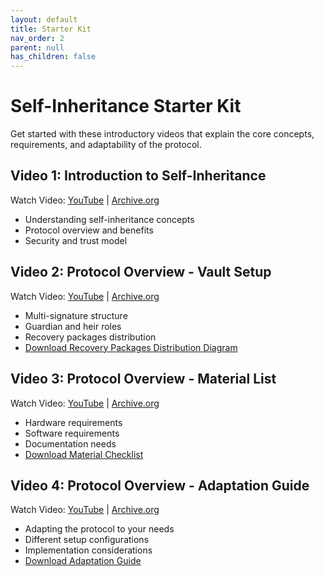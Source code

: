 ```yaml
---
layout: default
title: Starter Kit
nav_order: 2
parent: null
has_children: false
---
```


# Self-Inheritance Starter Kit

Get started with these introductory videos that explain the core concepts, requirements, and adaptability of the protocol.

## Video 1: Introduction to Self-Inheritance
Watch Video: [YouTube](yhttps://www.youtube.com/watch?v=ePdQCFHtxFs&list=PL3s9juCCLq05UbdxikNPa8hOmddvS2BPa&index=1) | [Archive.org](https://archive.org/details/the-bitcoin-backup-self-inheritance-protocol/Starter+Kit+V1.mp4)
- Understanding self-inheritance concepts
- Protocol overview and benefits
- Security and trust model

## Video 2: Protocol Overview - Vault Setup
Watch Video: [YouTube](https://www.youtube.com/watch?v=7u2txQBJDyI&list=PL3s9juCCLq05UbdxikNPa8hOmddvS2BPa&index=2) | [Archive.org](https://archive.org/details/the-bitcoin-backup-self-inheritance-protocol/Starter+Kit+V2.mp4)
- Multi-signature structure
- Guardian and heir roles
- Recovery packages distribution
- [Download Recovery Packages Distribution Diagram](https://github.com/TheBitcoinBackup/Self-Inheritance-Protocol/blob/main/assets/docs/recovery-instructions/recovery-packages-distribution/Recovery%20Packages%20Distribution.png)

## Video 3: Protocol Overview - Material List
Watch Video: [YouTube](https://www.youtube.com/watch?v=NqJI6MSZRcY&list=PL3s9juCCLq05UbdxikNPa8hOmddvS2BPa&index=3) | [Archive.org](https://archive.org/details/the-bitcoin-backup-self-inheritance-protocol/Starter+Kit+V3.mp4)
- Hardware requirements
- Software requirements
- Documentation needs
- [Download Material Checklist](https://github.com/TheBitcoinBackup/Self-Inheritance-Protocol/blob/main/assets/docs/starter-kit/Material%20Checklist%20-%20Self-Inheritance%20Protocol.pdf)

## Video 4: Protocol Overview - Adaptation Guide
Watch Video: [YouTube](https://www.youtube.com/watch?v=Ej8157DvCQw&list=PL3s9juCCLq05UbdxikNPa8hOmddvS2BPa&index=4) | [Archive.org](https://archive.org/details/the-bitcoin-backup-self-inheritance-protocol/Starter+Kit+V4.mp4)
- Adapting the protocol to your needs
- Different setup configurations
- Implementation considerations
- [Download Adaptation Guide](https://github.com/TheBitcoinBackup/Self-Inheritance-Protocol/blob/main/assets/docs/starter-kit/Adaptation%20Guide%20-%20Self-Inheritance%20Protocol.pdf)
